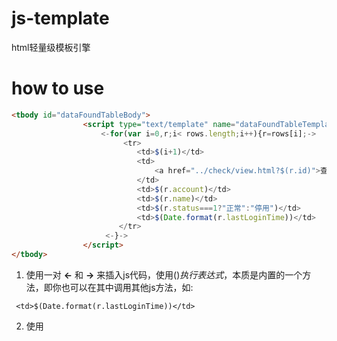 # js-template
html轻量级模板引擎

# how to use

```html
<tbody id="dataFoundTableBody">
                <script type="text/template" name="dataFoundTableTemplate(rows)">
                    <-for(var i=0,r;i< rows.length;i++){r=rows[i];->
                         <tr>
                            <td>$(i+1)</td>
                            <td>
                                <a href="../check/view.html?$(r.id)">查看</a>
                            </td>
                            <td>$(r.account)</td>
                            <td>$(r.name)</td>
                            <td>$(r.status===1?"正常":"停用")</td>
                            <td>$(Date.format(r.lastLoginTime))</td>
                        </tr>
                     <-}->
                </script>
</tbody>
```  

1. 使用一对 **&lt;-** 和 **-&gt;** 来插入js代码，使用$()执行表达式，$本质是内置的一个方法，即你也可以在其中调用其他js方法，如:

```
 <td>$(Date.format(r.lastLoginTime))</td>
```

2. 使用<script type="text/template" >来插入模板
3. 在script标签上定义name或id属性来定义模板名称(模板名称为成为绑定到window上的一个方法)，如:
  
```
<script type="text/template" name="dataFoundTableTemplate(rows)">
```
其中rows为外部传入参数， 可以直接在模板中使用

4. 模板使用
  
```
  var data=...;
  var html=dataFoundTableTemplate(data);//直接使用模板名称作为方法名
  $("#dataFoundTableBody").html(html);
```

##写在最后

写模板本质上是在window对象上定义一个方法。方法体为模板的内容，&lt;-和-gt;中为js代码，其他地方为字符串输出。
  
  
